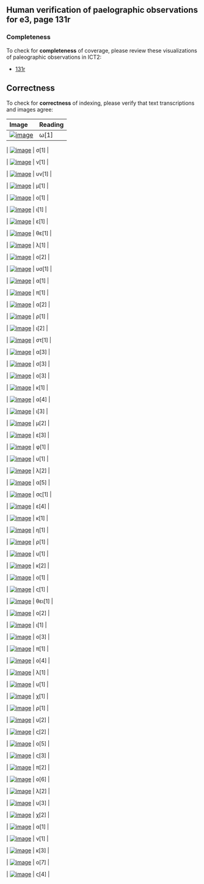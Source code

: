 

## Human verification of paelographic observations for e3, page 131r

###  Completeness

To check for **completeness** of coverage, please review these visualizations of paleographic observations in ICT2:

-  [131r](http://www.homermultitext.org/ict2/?urn=urn:cite2:hmt:e3bifolio.v1:E3_130v_131r@0.2344,0.3198,0.01340,0.01039&urn=urn:cite2:hmt:e3bifolio.v1:E3_130v_131r@0.2481,0.3203,0.006375,0.008869&urn=urn:cite2:hmt:e3bifolio.v1:E3_130v_131r@0.2550,0.3185,0.005358,0.01233&urn=urn:cite2:hmt:e3bifolio.v1:E3_130v_131r@0.2596,0.3192,0.01109,0.009008&urn=urn:cite2:hmt:e3bifolio.v1:E3_130v_131r@0.2713,0.3185,0.005543,0.01275&urn=urn:cite2:hmt:e3bifolio.v1:E3_130v_131r@0.2774,0.3204,0.004157,0.007622&urn=urn:cite2:hmt:e3bifolio.v1:E3_130v_131r@0.2818,0.3200,0.003049,0.008315&urn=urn:cite2:hmt:e3bifolio.v1:E3_130v_131r@0.2858,0.3190,0.004619,0.009285&urn=urn:cite2:hmt:e3bifolio.v1:E3_130v_131r@0.2930,0.3172,0.008315,0.01164&urn=urn:cite2:hmt:e3bifolio.v1:E3_130v_131r@0.3015,0.3194,0.007668,0.01039&urn=urn:cite2:hmt:e3bifolio.v1:E3_130v_131r@0.3079,0.3207,0.004897,0.007206&urn=urn:cite2:hmt:e3bifolio.v1:E3_130v_131r@0.3128,0.3204,0.009331,0.008869&urn=urn:cite2:hmt:e3bifolio.v1:E3_130v_131r@0.3220,0.3192,0.009608,0.008869&urn=urn:cite2:hmt:e3bifolio.v1:E3_130v_131r@0.3325,0.3208,0.009331,0.008869&urn=urn:cite2:hmt:e3bifolio.v1:E3_130v_131r@0.3408,0.3210,0.006098,0.007206&urn=urn:cite2:hmt:e3bifolio.v1:E3_130v_131r@0.3466,0.3212,0.004804,0.009978&urn=urn:cite2:hmt:e3bifolio.v1:E3_130v_131r@0.3508,0.3221,0.003511,0.007622&urn=urn:cite2:hmt:e3bifolio.v1:E3_130v_131r@0.3548,0.3221,0.005913,0.009978&urn=urn:cite2:hmt:e3bifolio.v1:E3_130v_131r@0.3600,0.3221,0.006098,0.009008&urn=urn:cite2:hmt:e3bifolio.v1:E3_130v_131r@0.3667,0.3216,0.005358,0.01039&urn=urn:cite2:hmt:e3bifolio.v1:E3_130v_131r@0.3724,0.3223,0.004619,0.009839&urn=urn:cite2:hmt:e3bifolio.v1:E3_130v_131r@0.3776,0.3167,0.006375,0.01441&urn=urn:cite2:hmt:e3bifolio.v1:E3_130v_131r@0.3843,0.3233,0.005266,0.007899&urn=urn:cite2:hmt:e3bifolio.v1:E3_130v_131r@0.3890,0.3237,0.002956,0.007761&urn=urn:cite2:hmt:e3bifolio.v1:E3_130v_131r@0.3925,0.3240,0.006005,0.009839&urn=urn:cite2:hmt:e3bifolio.v1:E3_130v_131r@0.3990,0.3212,0.006005,0.009562&urn=urn:cite2:hmt:e3bifolio.v1:E3_130v_131r@0.4072,0.3201,0.008407,0.02023&urn=urn:cite2:hmt:e3bifolio.v1:E3_130v_131r@0.4149,0.3250,0.005728,0.008176&urn=urn:cite2:hmt:e3bifolio.v1:E3_130v_131r@0.4204,0.3250,0.008038,0.01109&urn=urn:cite2:hmt:e3bifolio.v1:E3_130v_131r@0.4274,0.3257,0.005543,0.007622&urn=urn:cite2:hmt:e3bifolio.v1:E3_130v_131r@0.4326,0.3259,0.007668,0.008731&urn=urn:cite2:hmt:e3bifolio.v1:E3_130v_131r@0.4413,0.3239,0.005451,0.01053&urn=urn:cite2:hmt:e3bifolio.v1:E3_130v_131r@0.5077,0.3289,0.008500,0.01455&urn=urn:cite2:hmt:e3bifolio.v1:E3_130v_131r@0.5160,0.3275,0.006467,0.01524&urn=urn:cite2:hmt:e3bifolio.v1:E3_130v_131r@0.5221,0.3329,0.004804,0.01247&urn=urn:cite2:hmt:e3bifolio.v1:E3_130v_131r@0.5266,0.3311,0.006837,0.01067&urn=urn:cite2:hmt:e3bifolio.v1:E3_130v_131r@0.5323,0.3304,0.006744,0.01192&urn=urn:cite2:hmt:e3bifolio.v1:E3_130v_131r@0.5382,0.3323,0.005081,0.007899&urn=urn:cite2:hmt:e3bifolio.v1:E3_130v_131r@0.5423,0.3312,0.007576,0.009008&urn=urn:cite2:hmt:e3bifolio.v1:E3_130v_131r@0.5498,0.3277,0.01377,0.01594&urn=urn:cite2:hmt:e3bifolio.v1:E3_130v_131r@0.5628,0.3311,0.006190,0.009146&urn=urn:cite2:hmt:e3bifolio.v1:E3_130v_131r@0.5696,0.3307,0.003418,0.01012&urn=urn:cite2:hmt:e3bifolio.v1:E3_130v_131r@0.5738,0.3308,0.006467,0.009562&urn=urn:cite2:hmt:e3bifolio.v1:E3_130v_131r@0.5861,0.3302,0.01072,0.008869&urn=urn:cite2:hmt:e3bifolio.v1:E3_130v_131r@0.5960,0.3302,0.004527,0.008731&urn=urn:cite2:hmt:e3bifolio.v1:E3_130v_131r@0.6000,0.3300,0.008315,0.009562&urn=urn:cite2:hmt:e3bifolio.v1:E3_130v_131r@0.6077,0.3316,0.006837,0.007206&urn=urn:cite2:hmt:e3bifolio.v1:E3_130v_131r@0.6107,0.3323,0.008777,0.01136&urn=urn:cite2:hmt:e3bifolio.v1:E3_130v_131r@0.6175,0.3323,0.004157,0.008315&urn=urn:cite2:hmt:e3bifolio.v1:E3_130v_131r@0.6227,0.3307,0.006837,0.009285&urn=urn:cite2:hmt:e3bifolio.v1:E3_130v_131r@0.6285,0.3318,0.006190,0.007761&urn=urn:cite2:hmt:e3bifolio.v1:E3_130v_131r@0.6344,0.3313,0.005081,0.008038&urn=urn:cite2:hmt:e3bifolio.v1:E3_130v_131r@0.6393,0.3312,0.007761,0.008176&urn=urn:cite2:hmt:e3bifolio.v1:E3_130v_131r@0.6475,0.3319,0.01025,0.008731&urn=urn:cite2:hmt:e3bifolio.v1:E3_130v_131r@0.6566,0.3312,0.005728,0.008453&urn=urn:cite2:hmt:e3bifolio.v1:E3_130v_131r@0.6618,0.3298,0.009701,0.01123&urn=urn:cite2:hmt:e3bifolio.v1:E3_130v_131r@0.6708,0.3315,0.006744,0.008315&urn=urn:cite2:hmt:e3bifolio.v1:E3_130v_131r@0.6745,0.3323,0.008130,0.01233&urn=urn:cite2:hmt:e3bifolio.v1:E3_130v_131r@0.6803,0.3312,0.006282,0.008176&urn=urn:cite2:hmt:e3bifolio.v1:E3_130v_131r@0.6856,0.3298,0.008038,0.01330&urn=urn:cite2:hmt:e3bifolio.v1:E3_130v_131r@0.6932,0.3327,0.007668,0.01039&urn=urn:cite2:hmt:e3bifolio.v1:E3_130v_131r@0.7004,0.3341,0.006005,0.008869&urn=urn:cite2:hmt:e3bifolio.v1:E3_130v_131r@0.7071,0.3334,0.01229,0.01053)

## Correctness

To check for **correctness** of indexing, please verify that text transcriptions and images agree:

| Image     | Reading     |
| :------------- | :------------- |
| [![image](http://www.homermultitext.org/iipsrv?OBJ=IIP,1.0&FIF=/project/homer/pyramidal/deepzoom/hmt/e3bifolio/v1/E3_130v_131r.tif&RGN=0.2344,0.3198,0.01340,0.01039&WID=100&CVT=JPEG)](http://www.homermultitext.org/ict2/?urn=urn:cite2:hmt:e3bifolio.v1:E3_130v_131r@0.2344,0.3198,0.01340,0.01039) | ω[1] | 

| [![image](http://www.homermultitext.org/iipsrv?OBJ=IIP,1.0&FIF=/project/homer/pyramidal/deepzoom/hmt/e3bifolio/v1/E3_130v_131r.tif&RGN=0.2481,0.3203,0.006375,0.008869&WID=100&CVT=JPEG)](http://www.homermultitext.org/ict2/?urn=urn:cite2:hmt:e3bifolio.v1:E3_130v_131r@0.2481,0.3203,0.006375,0.008869) | σ[1] | 

| [![image](http://www.homermultitext.org/iipsrv?OBJ=IIP,1.0&FIF=/project/homer/pyramidal/deepzoom/hmt/e3bifolio/v1/E3_130v_131r.tif&RGN=0.2550,0.3185,0.005358,0.01233&WID=100&CVT=JPEG)](http://www.homermultitext.org/ict2/?urn=urn:cite2:hmt:e3bifolio.v1:E3_130v_131r@0.2550,0.3185,0.005358,0.01233) | ν[1] | 

| [![image](http://www.homermultitext.org/iipsrv?OBJ=IIP,1.0&FIF=/project/homer/pyramidal/deepzoom/hmt/e3bifolio/v1/E3_130v_131r.tif&RGN=0.2596,0.3192,0.01109,0.009008&WID=100&CVT=JPEG)](http://www.homermultitext.org/ict2/?urn=urn:cite2:hmt:e3bifolio.v1:E3_130v_131r@0.2596,0.3192,0.01109,0.009008) | υν[1] | 

| [![image](http://www.homermultitext.org/iipsrv?OBJ=IIP,1.0&FIF=/project/homer/pyramidal/deepzoom/hmt/e3bifolio/v1/E3_130v_131r.tif&RGN=0.2713,0.3185,0.005543,0.01275&WID=100&CVT=JPEG)](http://www.homermultitext.org/ict2/?urn=urn:cite2:hmt:e3bifolio.v1:E3_130v_131r@0.2713,0.3185,0.005543,0.01275) | μ[1] | 

| [![image](http://www.homermultitext.org/iipsrv?OBJ=IIP,1.0&FIF=/project/homer/pyramidal/deepzoom/hmt/e3bifolio/v1/E3_130v_131r.tif&RGN=0.2774,0.3204,0.004157,0.007622&WID=100&CVT=JPEG)](http://www.homermultitext.org/ict2/?urn=urn:cite2:hmt:e3bifolio.v1:E3_130v_131r@0.2774,0.3204,0.004157,0.007622) | ο[1] | 

| [![image](http://www.homermultitext.org/iipsrv?OBJ=IIP,1.0&FIF=/project/homer/pyramidal/deepzoom/hmt/e3bifolio/v1/E3_130v_131r.tif&RGN=0.2818,0.3200,0.003049,0.008315&WID=100&CVT=JPEG)](http://www.homermultitext.org/ict2/?urn=urn:cite2:hmt:e3bifolio.v1:E3_130v_131r@0.2818,0.3200,0.003049,0.008315) | ι[1] | 

| [![image](http://www.homermultitext.org/iipsrv?OBJ=IIP,1.0&FIF=/project/homer/pyramidal/deepzoom/hmt/e3bifolio/v1/E3_130v_131r.tif&RGN=0.2858,0.3190,0.004619,0.009285&WID=100&CVT=JPEG)](http://www.homermultitext.org/ict2/?urn=urn:cite2:hmt:e3bifolio.v1:E3_130v_131r@0.2858,0.3190,0.004619,0.009285) | ε[1] | 

| [![image](http://www.homermultitext.org/iipsrv?OBJ=IIP,1.0&FIF=/project/homer/pyramidal/deepzoom/hmt/e3bifolio/v1/E3_130v_131r.tif&RGN=0.2930,0.3172,0.008315,0.01164&WID=100&CVT=JPEG)](http://www.homermultitext.org/ict2/?urn=urn:cite2:hmt:e3bifolio.v1:E3_130v_131r@0.2930,0.3172,0.008315,0.01164) | θε[1] | 

| [![image](http://www.homermultitext.org/iipsrv?OBJ=IIP,1.0&FIF=/project/homer/pyramidal/deepzoom/hmt/e3bifolio/v1/E3_130v_131r.tif&RGN=0.3015,0.3194,0.007668,0.01039&WID=100&CVT=JPEG)](http://www.homermultitext.org/ict2/?urn=urn:cite2:hmt:e3bifolio.v1:E3_130v_131r@0.3015,0.3194,0.007668,0.01039) | λ[1] | 

| [![image](http://www.homermultitext.org/iipsrv?OBJ=IIP,1.0&FIF=/project/homer/pyramidal/deepzoom/hmt/e3bifolio/v1/E3_130v_131r.tif&RGN=0.3079,0.3207,0.004897,0.007206&WID=100&CVT=JPEG)](http://www.homermultitext.org/ict2/?urn=urn:cite2:hmt:e3bifolio.v1:E3_130v_131r@0.3079,0.3207,0.004897,0.007206) | ο[2] | 

| [![image](http://www.homermultitext.org/iipsrv?OBJ=IIP,1.0&FIF=/project/homer/pyramidal/deepzoom/hmt/e3bifolio/v1/E3_130v_131r.tif&RGN=0.3128,0.3204,0.009331,0.008869&WID=100&CVT=JPEG)](http://www.homermultitext.org/ict2/?urn=urn:cite2:hmt:e3bifolio.v1:E3_130v_131r@0.3128,0.3204,0.009331,0.008869) | υσ[1] | 

| [![image](http://www.homermultitext.org/iipsrv?OBJ=IIP,1.0&FIF=/project/homer/pyramidal/deepzoom/hmt/e3bifolio/v1/E3_130v_131r.tif&RGN=0.3220,0.3192,0.009608,0.008869&WID=100&CVT=JPEG)](http://www.homermultitext.org/ict2/?urn=urn:cite2:hmt:e3bifolio.v1:E3_130v_131r@0.3220,0.3192,0.009608,0.008869) | α[1] | 

| [![image](http://www.homermultitext.org/iipsrv?OBJ=IIP,1.0&FIF=/project/homer/pyramidal/deepzoom/hmt/e3bifolio/v1/E3_130v_131r.tif&RGN=0.3325,0.3208,0.009331,0.008869&WID=100&CVT=JPEG)](http://www.homermultitext.org/ict2/?urn=urn:cite2:hmt:e3bifolio.v1:E3_130v_131r@0.3325,0.3208,0.009331,0.008869) | π[1] | 

| [![image](http://www.homermultitext.org/iipsrv?OBJ=IIP,1.0&FIF=/project/homer/pyramidal/deepzoom/hmt/e3bifolio/v1/E3_130v_131r.tif&RGN=0.3408,0.3210,0.006098,0.007206&WID=100&CVT=JPEG)](http://www.homermultitext.org/ict2/?urn=urn:cite2:hmt:e3bifolio.v1:E3_130v_131r@0.3408,0.3210,0.006098,0.007206) | α[2] | 

| [![image](http://www.homermultitext.org/iipsrv?OBJ=IIP,1.0&FIF=/project/homer/pyramidal/deepzoom/hmt/e3bifolio/v1/E3_130v_131r.tif&RGN=0.3466,0.3212,0.004804,0.009978&WID=100&CVT=JPEG)](http://www.homermultitext.org/ict2/?urn=urn:cite2:hmt:e3bifolio.v1:E3_130v_131r@0.3466,0.3212,0.004804,0.009978) | ρ[1] | 

| [![image](http://www.homermultitext.org/iipsrv?OBJ=IIP,1.0&FIF=/project/homer/pyramidal/deepzoom/hmt/e3bifolio/v1/E3_130v_131r.tif&RGN=0.3508,0.3221,0.003511,0.007622&WID=100&CVT=JPEG)](http://www.homermultitext.org/ict2/?urn=urn:cite2:hmt:e3bifolio.v1:E3_130v_131r@0.3508,0.3221,0.003511,0.007622) | ι[2] | 

| [![image](http://www.homermultitext.org/iipsrv?OBJ=IIP,1.0&FIF=/project/homer/pyramidal/deepzoom/hmt/e3bifolio/v1/E3_130v_131r.tif&RGN=0.3548,0.3221,0.005913,0.009978&WID=100&CVT=JPEG)](http://www.homermultitext.org/ict2/?urn=urn:cite2:hmt:e3bifolio.v1:E3_130v_131r@0.3548,0.3221,0.005913,0.009978) | στ[1] | 

| [![image](http://www.homermultitext.org/iipsrv?OBJ=IIP,1.0&FIF=/project/homer/pyramidal/deepzoom/hmt/e3bifolio/v1/E3_130v_131r.tif&RGN=0.3600,0.3221,0.006098,0.009008&WID=100&CVT=JPEG)](http://www.homermultitext.org/ict2/?urn=urn:cite2:hmt:e3bifolio.v1:E3_130v_131r@0.3600,0.3221,0.006098,0.009008) | α[3] | 

| [![image](http://www.homermultitext.org/iipsrv?OBJ=IIP,1.0&FIF=/project/homer/pyramidal/deepzoom/hmt/e3bifolio/v1/E3_130v_131r.tif&RGN=0.3667,0.3216,0.005358,0.01039&WID=100&CVT=JPEG)](http://www.homermultitext.org/ict2/?urn=urn:cite2:hmt:e3bifolio.v1:E3_130v_131r@0.3667,0.3216,0.005358,0.01039) | σ[3] | 

| [![image](http://www.homermultitext.org/iipsrv?OBJ=IIP,1.0&FIF=/project/homer/pyramidal/deepzoom/hmt/e3bifolio/v1/E3_130v_131r.tif&RGN=0.3724,0.3223,0.004619,0.009839&WID=100&CVT=JPEG)](http://www.homermultitext.org/ict2/?urn=urn:cite2:hmt:e3bifolio.v1:E3_130v_131r@0.3724,0.3223,0.004619,0.009839) | ο[3] | 

| [![image](http://www.homermultitext.org/iipsrv?OBJ=IIP,1.0&FIF=/project/homer/pyramidal/deepzoom/hmt/e3bifolio/v1/E3_130v_131r.tif&RGN=0.3776,0.3167,0.006375,0.01441&WID=100&CVT=JPEG)](http://www.homermultitext.org/ict2/?urn=urn:cite2:hmt:e3bifolio.v1:E3_130v_131r@0.3776,0.3167,0.006375,0.01441) | κ[1] | 

| [![image](http://www.homermultitext.org/iipsrv?OBJ=IIP,1.0&FIF=/project/homer/pyramidal/deepzoom/hmt/e3bifolio/v1/E3_130v_131r.tif&RGN=0.3843,0.3233,0.005266,0.007899&WID=100&CVT=JPEG)](http://www.homermultitext.org/ict2/?urn=urn:cite2:hmt:e3bifolio.v1:E3_130v_131r@0.3843,0.3233,0.005266,0.007899) | α[4] | 

| [![image](http://www.homermultitext.org/iipsrv?OBJ=IIP,1.0&FIF=/project/homer/pyramidal/deepzoom/hmt/e3bifolio/v1/E3_130v_131r.tif&RGN=0.3890,0.3237,0.002956,0.007761&WID=100&CVT=JPEG)](http://www.homermultitext.org/ict2/?urn=urn:cite2:hmt:e3bifolio.v1:E3_130v_131r@0.3890,0.3237,0.002956,0.007761) | ι[3] | 

| [![image](http://www.homermultitext.org/iipsrv?OBJ=IIP,1.0&FIF=/project/homer/pyramidal/deepzoom/hmt/e3bifolio/v1/E3_130v_131r.tif&RGN=0.3925,0.3240,0.006005,0.009839&WID=100&CVT=JPEG)](http://www.homermultitext.org/ict2/?urn=urn:cite2:hmt:e3bifolio.v1:E3_130v_131r@0.3925,0.3240,0.006005,0.009839) | μ[2] | 

| [![image](http://www.homermultitext.org/iipsrv?OBJ=IIP,1.0&FIF=/project/homer/pyramidal/deepzoom/hmt/e3bifolio/v1/E3_130v_131r.tif&RGN=0.3990,0.3212,0.006005,0.009562&WID=100&CVT=JPEG)](http://www.homermultitext.org/ict2/?urn=urn:cite2:hmt:e3bifolio.v1:E3_130v_131r@0.3990,0.3212,0.006005,0.009562) | ε[3] | 

| [![image](http://www.homermultitext.org/iipsrv?OBJ=IIP,1.0&FIF=/project/homer/pyramidal/deepzoom/hmt/e3bifolio/v1/E3_130v_131r.tif&RGN=0.4072,0.3201,0.008407,0.02023&WID=100&CVT=JPEG)](http://www.homermultitext.org/ict2/?urn=urn:cite2:hmt:e3bifolio.v1:E3_130v_131r@0.4072,0.3201,0.008407,0.02023) | φ[1] | 

| [![image](http://www.homermultitext.org/iipsrv?OBJ=IIP,1.0&FIF=/project/homer/pyramidal/deepzoom/hmt/e3bifolio/v1/E3_130v_131r.tif&RGN=0.4149,0.3250,0.005728,0.008176&WID=100&CVT=JPEG)](http://www.homermultitext.org/ict2/?urn=urn:cite2:hmt:e3bifolio.v1:E3_130v_131r@0.4149,0.3250,0.005728,0.008176) | υ[1] | 

| [![image](http://www.homermultitext.org/iipsrv?OBJ=IIP,1.0&FIF=/project/homer/pyramidal/deepzoom/hmt/e3bifolio/v1/E3_130v_131r.tif&RGN=0.4204,0.3250,0.008038,0.01109&WID=100&CVT=JPEG)](http://www.homermultitext.org/ict2/?urn=urn:cite2:hmt:e3bifolio.v1:E3_130v_131r@0.4204,0.3250,0.008038,0.01109) | λ[2] | 

| [![image](http://www.homermultitext.org/iipsrv?OBJ=IIP,1.0&FIF=/project/homer/pyramidal/deepzoom/hmt/e3bifolio/v1/E3_130v_131r.tif&RGN=0.4274,0.3257,0.005543,0.007622&WID=100&CVT=JPEG)](http://www.homermultitext.org/ict2/?urn=urn:cite2:hmt:e3bifolio.v1:E3_130v_131r@0.4274,0.3257,0.005543,0.007622) | α[5] | 

| [![image](http://www.homermultitext.org/iipsrv?OBJ=IIP,1.0&FIF=/project/homer/pyramidal/deepzoom/hmt/e3bifolio/v1/E3_130v_131r.tif&RGN=0.4326,0.3259,0.007668,0.008731&WID=100&CVT=JPEG)](http://www.homermultitext.org/ict2/?urn=urn:cite2:hmt:e3bifolio.v1:E3_130v_131r@0.4326,0.3259,0.007668,0.008731) | σς[1] | 

| [![image](http://www.homermultitext.org/iipsrv?OBJ=IIP,1.0&FIF=/project/homer/pyramidal/deepzoom/hmt/e3bifolio/v1/E3_130v_131r.tif&RGN=0.4413,0.3239,0.005451,0.01053&WID=100&CVT=JPEG)](http://www.homermultitext.org/ict2/?urn=urn:cite2:hmt:e3bifolio.v1:E3_130v_131r@0.4413,0.3239,0.005451,0.01053) | ε[4] | 

| [![image](http://www.homermultitext.org/iipsrv?OBJ=IIP,1.0&FIF=/project/homer/pyramidal/deepzoom/hmt/e3bifolio/v1/E3_130v_131r.tif&RGN=0.5077,0.3289,0.008500,0.01455&WID=100&CVT=JPEG)](http://www.homermultitext.org/ict2/?urn=urn:cite2:hmt:e3bifolio.v1:E3_130v_131r@0.5077,0.3289,0.008500,0.01455) | κ[1] | 

| [![image](http://www.homermultitext.org/iipsrv?OBJ=IIP,1.0&FIF=/project/homer/pyramidal/deepzoom/hmt/e3bifolio/v1/E3_130v_131r.tif&RGN=0.5160,0.3275,0.006467,0.01524&WID=100&CVT=JPEG)](http://www.homermultitext.org/ict2/?urn=urn:cite2:hmt:e3bifolio.v1:E3_130v_131r@0.5160,0.3275,0.006467,0.01524) | η[1] | 

| [![image](http://www.homermultitext.org/iipsrv?OBJ=IIP,1.0&FIF=/project/homer/pyramidal/deepzoom/hmt/e3bifolio/v1/E3_130v_131r.tif&RGN=0.5221,0.3329,0.004804,0.01247&WID=100&CVT=JPEG)](http://www.homermultitext.org/ict2/?urn=urn:cite2:hmt:e3bifolio.v1:E3_130v_131r@0.5221,0.3329,0.004804,0.01247) | ρ[1] | 

| [![image](http://www.homermultitext.org/iipsrv?OBJ=IIP,1.0&FIF=/project/homer/pyramidal/deepzoom/hmt/e3bifolio/v1/E3_130v_131r.tif&RGN=0.5266,0.3311,0.006837,0.01067&WID=100&CVT=JPEG)](http://www.homermultitext.org/ict2/?urn=urn:cite2:hmt:e3bifolio.v1:E3_130v_131r@0.5266,0.3311,0.006837,0.01067) | υ[1] | 

| [![image](http://www.homermultitext.org/iipsrv?OBJ=IIP,1.0&FIF=/project/homer/pyramidal/deepzoom/hmt/e3bifolio/v1/E3_130v_131r.tif&RGN=0.5323,0.3304,0.006744,0.01192&WID=100&CVT=JPEG)](http://www.homermultitext.org/ict2/?urn=urn:cite2:hmt:e3bifolio.v1:E3_130v_131r@0.5323,0.3304,0.006744,0.01192) | κ[2] | 

| [![image](http://www.homermultitext.org/iipsrv?OBJ=IIP,1.0&FIF=/project/homer/pyramidal/deepzoom/hmt/e3bifolio/v1/E3_130v_131r.tif&RGN=0.5382,0.3323,0.005081,0.007899&WID=100&CVT=JPEG)](http://www.homermultitext.org/ict2/?urn=urn:cite2:hmt:e3bifolio.v1:E3_130v_131r@0.5382,0.3323,0.005081,0.007899) | ο[1] | 

| [![image](http://www.homermultitext.org/iipsrv?OBJ=IIP,1.0&FIF=/project/homer/pyramidal/deepzoom/hmt/e3bifolio/v1/E3_130v_131r.tif&RGN=0.5423,0.3312,0.007576,0.009008&WID=100&CVT=JPEG)](http://www.homermultitext.org/ict2/?urn=urn:cite2:hmt:e3bifolio.v1:E3_130v_131r@0.5423,0.3312,0.007576,0.009008) | ς[1] | 

| [![image](http://www.homermultitext.org/iipsrv?OBJ=IIP,1.0&FIF=/project/homer/pyramidal/deepzoom/hmt/e3bifolio/v1/E3_130v_131r.tif&RGN=0.5498,0.3277,0.01377,0.01594&WID=100&CVT=JPEG)](http://www.homermultitext.org/ict2/?urn=urn:cite2:hmt:e3bifolio.v1:E3_130v_131r@0.5498,0.3277,0.01377,0.01594) | θει[1] | 

| [![image](http://www.homermultitext.org/iipsrv?OBJ=IIP,1.0&FIF=/project/homer/pyramidal/deepzoom/hmt/e3bifolio/v1/E3_130v_131r.tif&RGN=0.5628,0.3311,0.006190,0.009146&WID=100&CVT=JPEG)](http://www.homermultitext.org/ict2/?urn=urn:cite2:hmt:e3bifolio.v1:E3_130v_131r@0.5628,0.3311,0.006190,0.009146) | ο[2] | 

| [![image](http://www.homermultitext.org/iipsrv?OBJ=IIP,1.0&FIF=/project/homer/pyramidal/deepzoom/hmt/e3bifolio/v1/E3_130v_131r.tif&RGN=0.5696,0.3307,0.003418,0.01012&WID=100&CVT=JPEG)](http://www.homermultitext.org/ict2/?urn=urn:cite2:hmt:e3bifolio.v1:E3_130v_131r@0.5696,0.3307,0.003418,0.01012) | ι[1] | 

| [![image](http://www.homermultitext.org/iipsrv?OBJ=IIP,1.0&FIF=/project/homer/pyramidal/deepzoom/hmt/e3bifolio/v1/E3_130v_131r.tif&RGN=0.5738,0.3308,0.006467,0.009562&WID=100&CVT=JPEG)](http://www.homermultitext.org/ict2/?urn=urn:cite2:hmt:e3bifolio.v1:E3_130v_131r@0.5738,0.3308,0.006467,0.009562) | ο[3] | 

| [![image](http://www.homermultitext.org/iipsrv?OBJ=IIP,1.0&FIF=/project/homer/pyramidal/deepzoom/hmt/e3bifolio/v1/E3_130v_131r.tif&RGN=0.5861,0.3302,0.01072,0.008869&WID=100&CVT=JPEG)](http://www.homermultitext.org/ict2/?urn=urn:cite2:hmt:e3bifolio.v1:E3_130v_131r@0.5861,0.3302,0.01072,0.008869) | π[1] | 

| [![image](http://www.homermultitext.org/iipsrv?OBJ=IIP,1.0&FIF=/project/homer/pyramidal/deepzoom/hmt/e3bifolio/v1/E3_130v_131r.tif&RGN=0.5960,0.3302,0.004527,0.008731&WID=100&CVT=JPEG)](http://www.homermultitext.org/ict2/?urn=urn:cite2:hmt:e3bifolio.v1:E3_130v_131r@0.5960,0.3302,0.004527,0.008731) | ο[4] | 

| [![image](http://www.homermultitext.org/iipsrv?OBJ=IIP,1.0&FIF=/project/homer/pyramidal/deepzoom/hmt/e3bifolio/v1/E3_130v_131r.tif&RGN=0.6000,0.3300,0.008315,0.009562&WID=100&CVT=JPEG)](http://www.homermultitext.org/ict2/?urn=urn:cite2:hmt:e3bifolio.v1:E3_130v_131r@0.6000,0.3300,0.008315,0.009562) | λ[1] | 

| [![image](http://www.homermultitext.org/iipsrv?OBJ=IIP,1.0&FIF=/project/homer/pyramidal/deepzoom/hmt/e3bifolio/v1/E3_130v_131r.tif&RGN=0.6077,0.3316,0.006837,0.007206&WID=100&CVT=JPEG)](http://www.homermultitext.org/ict2/?urn=urn:cite2:hmt:e3bifolio.v1:E3_130v_131r@0.6077,0.3316,0.006837,0.007206) | υ[1] | 

| [![image](http://www.homermultitext.org/iipsrv?OBJ=IIP,1.0&FIF=/project/homer/pyramidal/deepzoom/hmt/e3bifolio/v1/E3_130v_131r.tif&RGN=0.6107,0.3323,0.008777,0.01136&WID=100&CVT=JPEG)](http://www.homermultitext.org/ict2/?urn=urn:cite2:hmt:e3bifolio.v1:E3_130v_131r@0.6107,0.3323,0.008777,0.01136) | χ[1] | 

| [![image](http://www.homermultitext.org/iipsrv?OBJ=IIP,1.0&FIF=/project/homer/pyramidal/deepzoom/hmt/e3bifolio/v1/E3_130v_131r.tif&RGN=0.6175,0.3323,0.004157,0.008315&WID=100&CVT=JPEG)](http://www.homermultitext.org/ict2/?urn=urn:cite2:hmt:e3bifolio.v1:E3_130v_131r@0.6175,0.3323,0.004157,0.008315) | ρ[1] | 

| [![image](http://www.homermultitext.org/iipsrv?OBJ=IIP,1.0&FIF=/project/homer/pyramidal/deepzoom/hmt/e3bifolio/v1/E3_130v_131r.tif&RGN=0.6227,0.3307,0.006837,0.009285&WID=100&CVT=JPEG)](http://www.homermultitext.org/ict2/?urn=urn:cite2:hmt:e3bifolio.v1:E3_130v_131r@0.6227,0.3307,0.006837,0.009285) | υ[2] | 

| [![image](http://www.homermultitext.org/iipsrv?OBJ=IIP,1.0&FIF=/project/homer/pyramidal/deepzoom/hmt/e3bifolio/v1/E3_130v_131r.tif&RGN=0.6285,0.3318,0.006190,0.007761&WID=100&CVT=JPEG)](http://www.homermultitext.org/ict2/?urn=urn:cite2:hmt:e3bifolio.v1:E3_130v_131r@0.6285,0.3318,0.006190,0.007761) | ς[2] | 

| [![image](http://www.homermultitext.org/iipsrv?OBJ=IIP,1.0&FIF=/project/homer/pyramidal/deepzoom/hmt/e3bifolio/v1/E3_130v_131r.tif&RGN=0.6344,0.3313,0.005081,0.008038&WID=100&CVT=JPEG)](http://www.homermultitext.org/ict2/?urn=urn:cite2:hmt:e3bifolio.v1:E3_130v_131r@0.6344,0.3313,0.005081,0.008038) | ο[5] | 

| [![image](http://www.homermultitext.org/iipsrv?OBJ=IIP,1.0&FIF=/project/homer/pyramidal/deepzoom/hmt/e3bifolio/v1/E3_130v_131r.tif&RGN=0.6393,0.3312,0.007761,0.008176&WID=100&CVT=JPEG)](http://www.homermultitext.org/ict2/?urn=urn:cite2:hmt:e3bifolio.v1:E3_130v_131r@0.6393,0.3312,0.007761,0.008176) | ς[3] | 

| [![image](http://www.homermultitext.org/iipsrv?OBJ=IIP,1.0&FIF=/project/homer/pyramidal/deepzoom/hmt/e3bifolio/v1/E3_130v_131r.tif&RGN=0.6475,0.3319,0.01025,0.008731&WID=100&CVT=JPEG)](http://www.homermultitext.org/ict2/?urn=urn:cite2:hmt:e3bifolio.v1:E3_130v_131r@0.6475,0.3319,0.01025,0.008731) | π[2] | 

| [![image](http://www.homermultitext.org/iipsrv?OBJ=IIP,1.0&FIF=/project/homer/pyramidal/deepzoom/hmt/e3bifolio/v1/E3_130v_131r.tif&RGN=0.6566,0.3312,0.005728,0.008453&WID=100&CVT=JPEG)](http://www.homermultitext.org/ict2/?urn=urn:cite2:hmt:e3bifolio.v1:E3_130v_131r@0.6566,0.3312,0.005728,0.008453) | ο[6] | 

| [![image](http://www.homermultitext.org/iipsrv?OBJ=IIP,1.0&FIF=/project/homer/pyramidal/deepzoom/hmt/e3bifolio/v1/E3_130v_131r.tif&RGN=0.6618,0.3298,0.009701,0.01123&WID=100&CVT=JPEG)](http://www.homermultitext.org/ict2/?urn=urn:cite2:hmt:e3bifolio.v1:E3_130v_131r@0.6618,0.3298,0.009701,0.01123) | λ[2] | 

| [![image](http://www.homermultitext.org/iipsrv?OBJ=IIP,1.0&FIF=/project/homer/pyramidal/deepzoom/hmt/e3bifolio/v1/E3_130v_131r.tif&RGN=0.6708,0.3315,0.006744,0.008315&WID=100&CVT=JPEG)](http://www.homermultitext.org/ict2/?urn=urn:cite2:hmt:e3bifolio.v1:E3_130v_131r@0.6708,0.3315,0.006744,0.008315) | υ[3] | 

| [![image](http://www.homermultitext.org/iipsrv?OBJ=IIP,1.0&FIF=/project/homer/pyramidal/deepzoom/hmt/e3bifolio/v1/E3_130v_131r.tif&RGN=0.6745,0.3323,0.008130,0.01233&WID=100&CVT=JPEG)](http://www.homermultitext.org/ict2/?urn=urn:cite2:hmt:e3bifolio.v1:E3_130v_131r@0.6745,0.3323,0.008130,0.01233) | χ[2] | 

| [![image](http://www.homermultitext.org/iipsrv?OBJ=IIP,1.0&FIF=/project/homer/pyramidal/deepzoom/hmt/e3bifolio/v1/E3_130v_131r.tif&RGN=0.6803,0.3312,0.006282,0.008176&WID=100&CVT=JPEG)](http://www.homermultitext.org/ict2/?urn=urn:cite2:hmt:e3bifolio.v1:E3_130v_131r@0.6803,0.3312,0.006282,0.008176) | α[1] | 

| [![image](http://www.homermultitext.org/iipsrv?OBJ=IIP,1.0&FIF=/project/homer/pyramidal/deepzoom/hmt/e3bifolio/v1/E3_130v_131r.tif&RGN=0.6856,0.3298,0.008038,0.01330&WID=100&CVT=JPEG)](http://www.homermultitext.org/ict2/?urn=urn:cite2:hmt:e3bifolio.v1:E3_130v_131r@0.6856,0.3298,0.008038,0.01330) | ν[1] | 

| [![image](http://www.homermultitext.org/iipsrv?OBJ=IIP,1.0&FIF=/project/homer/pyramidal/deepzoom/hmt/e3bifolio/v1/E3_130v_131r.tif&RGN=0.6932,0.3327,0.007668,0.01039&WID=100&CVT=JPEG)](http://www.homermultitext.org/ict2/?urn=urn:cite2:hmt:e3bifolio.v1:E3_130v_131r@0.6932,0.3327,0.007668,0.01039) | κ[3] | 

| [![image](http://www.homermultitext.org/iipsrv?OBJ=IIP,1.0&FIF=/project/homer/pyramidal/deepzoom/hmt/e3bifolio/v1/E3_130v_131r.tif&RGN=0.7004,0.3341,0.006005,0.008869&WID=100&CVT=JPEG)](http://www.homermultitext.org/ict2/?urn=urn:cite2:hmt:e3bifolio.v1:E3_130v_131r@0.7004,0.3341,0.006005,0.008869) | ο[7] | 

| [![image](http://www.homermultitext.org/iipsrv?OBJ=IIP,1.0&FIF=/project/homer/pyramidal/deepzoom/hmt/e3bifolio/v1/E3_130v_131r.tif&RGN=0.7071,0.3334,0.01229,0.01053&WID=100&CVT=JPEG)](http://www.homermultitext.org/ict2/?urn=urn:cite2:hmt:e3bifolio.v1:E3_130v_131r@0.7071,0.3334,0.01229,0.01053) | ς[4] | 

